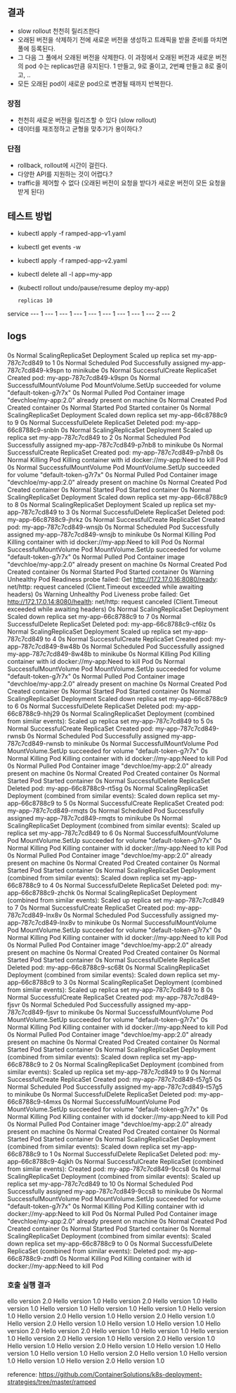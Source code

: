 ## 결과
- slow rollout 천천히 릴리즈한다
- 오래된 버전을 삭제하기 전에 새로운 버전을 생성하고 트래픽을 받을 준비를 마치면 풀에 등록된다.
- 그 다음 그 풀에서 오래된 버전을 삭제한다. 이 과정에서 오래된 버전과 새로운 버전의 pod 수는 replicas만큼 유지된다. 1 만들고, 9로 줄이고, 2번째 만들고 8로 줄이고, ..
- 모든 오래된 pod이 새로운 pod으로 변경될 때까지 반복한다.
### 장점
- 천천히 새로운 버전을 릴리즈할 수 있다 (slow rollout)
- 데이터를 재조정하고 균형을 맞추기가 용이하다.?
### 단점
- rollback, rollout에 시간이 걸린다.
- 다양한 API를 지원하는 것이 어렵다.?
- traffic을 제어할 수 없다 (오래된 버전이 요청을 받다가 새로운 버전이 모든 요청을 받게 된다)

## 테스트 방법
- kubectl apply -f ramped-app-v1.yaml
- kubectl get events -w
- kubectl apply -f ramped-app-v2.yaml
- kubectl delete all -l app=my-app
- (kubectl rollout undo/pause/resume deploy my-app)

      replicas 10
service  --- 1 
         --- 1
         --- 1
         --- 1
         --- 1
         --- 1
         --- 1
         --- 1
         --- 2
         --- 2

## logs
###
0s    Normal   ScalingReplicaSet   Deployment   Scaled up replica set my-app-787c7cd849 to 1
0s    Normal   Scheduled   Pod   Successfully assigned my-app-787c7cd849-k9spn to minikube
0s    Normal   SuccessfulCreate   ReplicaSet   Created pod: my-app-787c7cd849-k9spn
0s    Normal   SuccessfulMountVolume   Pod   MountVolume.SetUp succeeded for volume "default-token-g7r7x"
0s    Normal   Pulled   Pod   Container image "devchloe/my-app:2.0" already present on machine
0s    Normal   Created   Pod   Created container
0s    Normal   Started   Pod   Started container
0s    Normal   ScalingReplicaSet   Deployment   Scaled down replica set my-app-66c8788c9 to 9
0s    Normal   SuccessfulDelete   ReplicaSet   Deleted pod: my-app-66c8788c9-snbln
0s    Normal   ScalingReplicaSet   Deployment   Scaled up replica set my-app-787c7cd849 to 2
0s    Normal   Scheduled   Pod   Successfully assigned my-app-787c7cd849-p7nb8 to minikube
0s    Normal   SuccessfulCreate   ReplicaSet   Created pod: my-app-787c7cd849-p7nb8
0s    Normal   Killing   Pod   Killing container with id docker://my-app:Need to kill Pod
0s    Normal   SuccessfulMountVolume   Pod   MountVolume.SetUp succeeded for volume "default-token-g7r7x"
0s    Normal   Pulled   Pod   Container image "devchloe/my-app:2.0" already present on machine
0s    Normal   Created   Pod   Created container
0s    Normal   Started   Pod   Started container
0s    Normal   ScalingReplicaSet   Deployment   Scaled down replica set my-app-66c8788c9 to 8
0s    Normal   ScalingReplicaSet   Deployment   Scaled up replica set my-app-787c7cd849 to 3
0s    Normal   SuccessfulDelete   ReplicaSet   Deleted pod: my-app-66c8788c9-jhrkz
0s    Normal   SuccessfulCreate   ReplicaSet   Created pod: my-app-787c7cd849-wnsjb
0s    Normal   Scheduled   Pod   Successfully assigned my-app-787c7cd849-wnsjb to minikube
0s    Normal   Killing   Pod   Killing container with id docker://my-app:Need to kill Pod
0s    Normal   SuccessfulMountVolume   Pod   MountVolume.SetUp succeeded for volume "default-token-g7r7x"
0s    Normal   Pulled   Pod   Container image "devchloe/my-app:2.0" already present on machine
0s    Normal   Created   Pod   Created container
0s    Normal   Started   Pod   Started container
0s    Warning   Unhealthy   Pod   Readiness probe failed: Get http://172.17.0.16:8080/ready: net/http: request canceled (Client.Timeout exceeded while awaiting headers)
0s    Warning   Unhealthy   Pod   Liveness probe failed: Get http://172.17.0.14:8080/health: net/http: request canceled (Client.Timeout exceeded while awaiting headers)
0s    Normal   ScalingReplicaSet   Deployment   Scaled down replica set my-app-66c8788c9 to 7
0s    Normal   SuccessfulDelete   ReplicaSet   Deleted pod: my-app-66c8788c9-cf6lz
0s    Normal   ScalingReplicaSet   Deployment   Scaled up replica set my-app-787c7cd849 to 4
0s    Normal   SuccessfulCreate   ReplicaSet   Created pod: my-app-787c7cd849-8w48b
0s    Normal   Scheduled   Pod   Successfully assigned my-app-787c7cd849-8w48b to minikube
0s    Normal   Killing   Pod   Killing container with id docker://my-app:Need to kill Pod
0s    Normal   SuccessfulMountVolume   Pod   MountVolume.SetUp succeeded for volume "default-token-g7r7x"
0s    Normal   Pulled   Pod   Container image "devchloe/my-app:2.0" already present on machine
0s    Normal   Created   Pod   Created container
0s    Normal   Started   Pod   Started container
0s    Normal   ScalingReplicaSet   Deployment   Scaled down replica set my-app-66c8788c9 to 6
0s    Normal   SuccessfulDelete   ReplicaSet   Deleted pod: my-app-66c8788c9-hhj29
0s    Normal   ScalingReplicaSet   Deployment   (combined from similar events): Scaled up replica set my-app-787c7cd849 to 5
0s    Normal   SuccessfulCreate   ReplicaSet   Created pod: my-app-787c7cd849-rwnsb
0s    Normal   Scheduled   Pod   Successfully assigned my-app-787c7cd849-rwnsb to minikube
0s    Normal   SuccessfulMountVolume   Pod   MountVolume.SetUp succeeded for volume "default-token-g7r7x"
0s    Normal   Killing   Pod   Killing container with id docker://my-app:Need to kill Pod
0s    Normal   Pulled   Pod   Container image "devchloe/my-app:2.0" already present on machine
0s    Normal   Created   Pod   Created container
0s    Normal   Started   Pod   Started container
0s    Normal   SuccessfulDelete   ReplicaSet   Deleted pod: my-app-66c8788c9-rt5sg
0s    Normal   ScalingReplicaSet   Deployment   (combined from similar events): Scaled down replica set my-app-66c8788c9 to 5
0s    Normal   SuccessfulCreate   ReplicaSet   Created pod: my-app-787c7cd849-rmqts
0s    Normal   Scheduled   Pod   Successfully assigned my-app-787c7cd849-rmqts to minikube
0s    Normal   ScalingReplicaSet   Deployment   (combined from similar events): Scaled up replica set my-app-787c7cd849 to 6
0s    Normal   SuccessfulMountVolume   Pod   MountVolume.SetUp succeeded for volume "default-token-g7r7x"
0s    Normal   Killing   Pod   Killing container with id docker://my-app:Need to kill Pod
0s    Normal   Pulled   Pod   Container image "devchloe/my-app:2.0" already present on machine
0s    Normal   Created   Pod   Created container
0s    Normal   Started   Pod   Started container
0s    Normal   ScalingReplicaSet   Deployment   (combined from similar events): Scaled down replica set my-app-66c8788c9 to 4
0s    Normal   SuccessfulDelete   ReplicaSet   Deleted pod: my-app-66c8788c9-zhchk
0s    Normal   ScalingReplicaSet   Deployment   (combined from similar events): Scaled up replica set my-app-787c7cd849 to 7
0s    Normal   SuccessfulCreate   ReplicaSet   Created pod: my-app-787c7cd849-lnx8v
0s    Normal   Scheduled   Pod   Successfully assigned my-app-787c7cd849-lnx8v to minikube
0s    Normal   SuccessfulMountVolume   Pod   MountVolume.SetUp succeeded for volume "default-token-g7r7x"
0s    Normal   Killing   Pod   Killing container with id docker://my-app:Need to kill Pod
0s    Normal   Pulled   Pod   Container image "devchloe/my-app:2.0" already present on machine
0s    Normal   Created   Pod   Created container
0s    Normal   Started   Pod   Started container
0s    Normal   SuccessfulDelete   ReplicaSet   Deleted pod: my-app-66c8788c9-sc68t
0s    Normal   ScalingReplicaSet   Deployment   (combined from similar events): Scaled down replica set my-app-66c8788c9 to 3
0s    Normal   ScalingReplicaSet   Deployment   (combined from similar events): Scaled up replica set my-app-787c7cd849 to 8
0s    Normal   SuccessfulCreate   ReplicaSet   Created pod: my-app-787c7cd849-fjsvr
0s    Normal   Scheduled   Pod   Successfully assigned my-app-787c7cd849-fjsvr to minikube
0s    Normal   SuccessfulMountVolume   Pod   MountVolume.SetUp succeeded for volume "default-token-g7r7x"
0s    Normal   Killing   Pod   Killing container with id docker://my-app:Need to kill Pod
0s    Normal   Pulled   Pod   Container image "devchloe/my-app:2.0" already present on machine
0s    Normal   Created   Pod   Created container
0s    Normal   Started   Pod   Started container
0s    Normal   ScalingReplicaSet   Deployment   (combined from similar events): Scaled down replica set my-app-66c8788c9 to 2
0s    Normal   ScalingReplicaSet   Deployment   (combined from similar events): Scaled up replica set my-app-787c7cd849 to 9
0s    Normal   SuccessfulCreate   ReplicaSet   Created pod: my-app-787c7cd849-t57g5
0s    Normal   Scheduled   Pod   Successfully assigned my-app-787c7cd849-t57g5 to minikube
0s    Normal   SuccessfulDelete   ReplicaSet   Deleted pod: my-app-66c8788c9-t4mxs
0s    Normal   SuccessfulMountVolume   Pod   MountVolume.SetUp succeeded for volume "default-token-g7r7x"
0s    Normal   Killing   Pod   Killing container with id docker://my-app:Need to kill Pod
0s    Normal   Pulled   Pod   Container image "devchloe/my-app:2.0" already present on machine
0s    Normal   Created   Pod   Created container
0s    Normal   Started   Pod   Started container
0s    Normal   ScalingReplicaSet   Deployment   (combined from similar events): Scaled down replica set my-app-66c8788c9 to 1
0s    Normal   SuccessfulDelete   ReplicaSet   Deleted pod: my-app-66c8788c9-4qjkh
0s    Normal   SuccessfulCreate   ReplicaSet   (combined from similar events): Created pod: my-app-787c7cd849-9ccs8
0s    Normal   ScalingReplicaSet   Deployment   (combined from similar events): Scaled up replica set my-app-787c7cd849 to 10
0s    Normal   Scheduled   Pod   Successfully assigned my-app-787c7cd849-9ccs8 to minikube
0s    Normal   SuccessfulMountVolume   Pod   MountVolume.SetUp succeeded for volume "default-token-g7r7x"
0s    Normal   Killing   Pod   Killing container with id docker://my-app:Need to kill Pod
0s    Normal   Pulled   Pod   Container image "devchloe/my-app:2.0" already present on machine
0s    Normal   Created   Pod   Created container
0s    Normal   Started   Pod   Started container
0s    Normal   ScalingReplicaSet   Deployment   (combined from similar events): Scaled down replica set my-app-66c8788c9 to 0
0s    Normal   SuccessfulDelete   ReplicaSet   (combined from similar events): Deleted pod: my-app-66c8788c9-zndfl
0s    Normal   Killing   Pod   Killing container with id docker://my-app:Need to kill Pod

### 호출 실행 결과
ello version 2.0
Hello version 1.0
Hello version 2.0
Hello version 1.0
Hello version 1.0
Hello version 1.0
Hello version 1.0
Hello version 1.0
Hello version 1.0
Hello version 2.0
Hello version 1.0
Hello version 2.0
Hello version 1.0
Hello version 2.0
Hello version 1.0
Hello version 1.0
Hello version 1.0
Hello version 2.0
Hello version 2.0
Hello version 1.0
Hello version 1.0
Hello version 1.0
Hello version 2.0
Hello version 1.0
Hello version 2.0
Hello version 1.0
Hello version 1.0
Hello version 2.0
Hello version 1.0
Hello version 1.0
Hello version 1.0
Hello version 1.0
Hello version 2.0
Hello version 1.0
Hello version 1.0
Hello version 1.0
Hello version 2.0
Hello version 1.0

reference:
https://github.com/ContainerSolutions/k8s-deployment-strategies/tree/master/ramped